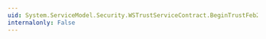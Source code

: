 ```yaml
---
uid: System.ServiceModel.Security.WSTrustServiceContract.BeginTrustFeb2005CancelResponse(System.ServiceModel.Channels.Message,System.AsyncCallback,System.Object)
internalonly: False
---
```

